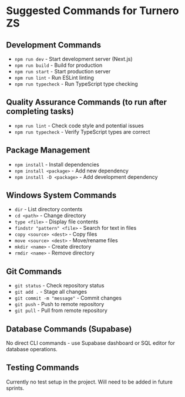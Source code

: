 # Suggested Commands for Turnero ZS

## Development Commands
- `npm run dev` - Start development server (Next.js)
- `npm run build` - Build for production
- `npm run start` - Start production server
- `npm run lint` - Run ESLint linting
- `npm run typecheck` - Run TypeScript type checking

## Quality Assurance Commands (to run after completing tasks)
- `npm run lint` - Check code style and potential issues
- `npm run typecheck` - Verify TypeScript types are correct

## Package Management
- `npm install` - Install dependencies
- `npm install <package>` - Add new dependency
- `npm install -D <package>` - Add development dependency

## Windows System Commands
- `dir` - List directory contents
- `cd <path>` - Change directory
- `type <file>` - Display file contents
- `findstr "pattern" <file>` - Search for text in files
- `copy <source> <dest>` - Copy files
- `move <source> <dest>` - Move/rename files
- `mkdir <name>` - Create directory
- `rmdir <name>` - Remove directory

## Git Commands
- `git status` - Check repository status
- `git add .` - Stage all changes
- `git commit -m "message"` - Commit changes
- `git push` - Push to remote repository
- `git pull` - Pull from remote repository

## Database Commands (Supabase)
No direct CLI commands - use Supabase dashboard or SQL editor for database operations.

## Testing Commands
Currently no test setup in the project. Will need to be added in future sprints.